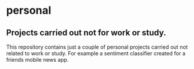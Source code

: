 # personal
## Projects carried out not for work or study.

This repository contains just a couple of personal projects carried out not related to work or study. For example a sentiment classifier created for a friends mobile news app.
